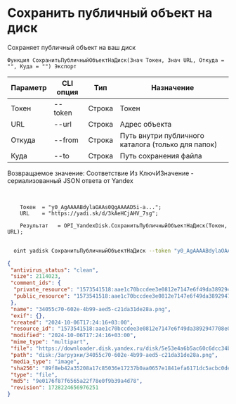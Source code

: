 ﻿---
sidebar_position: 6
---

# Сохранить публичный объект на диск
 Сохраняет публичный объект на ваш диск



`Функция СохранитьПубличныйОбъектНаДиск(Знач Токен, Знач URL, Откуда = "", Куда = "") Экспорт`

  | Параметр | CLI опция | Тип | Назначение |
  |-|-|-|-|
  | Токен | --token | Строка | Токен |
  | URL | --url | Строка | Адрес объекта |
  | Откуда | --from | Строка | Путь внутри публичного каталога (только для папок) |
  | Куда | --to | Строка | Путь сохранения файла |

  
  Возвращаемое значение:   Соответствие Из КлючИЗначение - сериализованный JSON ответа от Yandex

<br/>




```bsl title="Пример кода"
    Токен  = "y0_AgAAAABdylaOAAs0QgAAAAD5i-a...";
    URL    = "https://yadi.sk/d/3kAeHCjAHV_7sg";

    Результат   = OPI_YandexDisk.СохранитьПубличныйОбъектНаДиск(Токен, URL);
```



```sh title="Пример команды CLI"
    
  oint yadisk СохранитьПубличныйОбъектНаДиск --token "y0_AgAAAABdylaOAA..." --url "https://disk.yandex.by/i/txwzakUVtxgjoQ" --from %from% --to %to%

```

```json title="Результат"
{
 "antivirus_status": "clean",
 "size": 2114023,
 "comment_ids": {
  "private_resource": "1573541518:aae1c70bccdee3e0812e7147e6f49da3892947708e0bcbce9743c83127e314f4",
  "public_resource": "1573541518:aae1c70bccdee3e0812e7147e6f49da3892947708e0bcbce9743c83127e314f4"
 },
 "name": "34055c70-602e-4b99-aed5-c21da31de28a.png",
 "exif": {},
 "created": "2024-10-06T17:24:16+03:00",
 "resource_id": "1573541518:aae1c70bccdee3e0812e7147e6f49da3892947708e0bcbce9743c83127e314f4",
 "modified": "2024-10-06T17:24:16+03:00",
 "mime_type": "multipart",
 "file": "https://downloader.disk.yandex.ru/disk/5e53e4a6b5ac60c6dcc34b46043fb2561ca1ac13255c344ea84e13bf6cdbe964/6702d5d2/gwThwhLBKYvLhQCNnqAHihVVz7ErQebVldoswZNJ8EZu6ft-neADkw8Jwv-02j2HwzPltvEmOSYv32VMUJrffg%3D%3D?uid=1573541518&filename=34055c70-602e-4b99-aed5-c21da31de28a.png&disposition=attachment&hash=&limit=0&content_type=multipart&owner_uid=1573541518&fsize=2114023&hid=03d7263840468e281bd0b238a26e7d0d&media_type=image&tknv=v2&etag=9e0176f87f6565a22f78e0f9b39a4d78",
 "path": "disk:/Загрузки/34055c70-602e-4b99-aed5-c21da31de28a.png",
 "media_type": "image",
 "sha256": "89f8eb42a35208a17c85036e17237b0aa0657e1841efa6171dc5acbc0dea9e18",
 "type": "file",
 "md5": "9e0176f87f6565a22f78e0f9b39a4d78",
 "revision": 1728224656976251
}
```
